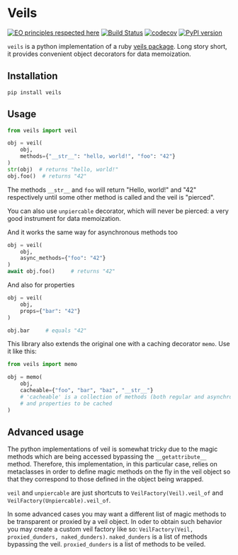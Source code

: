 # Veils
[![EO principles respected here](https://www.elegantobjects.org/badge.svg)](https://www.elegantobjects.org)
[![Build Status](https://travis-ci.org/monomonedula/veils.svg?branch=main)](https://travis-ci.org/monomonedula/veils)
[![codecov](https://codecov.io/gh/monomonedula/veil/branch/main/graph/badge.svg)](https://codecov.io/gh/monomonedula/veil)
[![PyPI version](https://badge.fury.io/py/veils.svg)](https://badge.fury.io/py/veils)

`veils` is a python implementation of a ruby [veils package](https://github.com/yegor256/veils).
Long story short, it provides convenient object decorators for data memoization.



## Installation

`pip install veils`

## Usage

```python
from veils import veil

obj = veil(
    obj,
    methods={"__str__": "hello, world!", "foo": "42"}
)
str(obj)  # returns "hello, world!"
obj.foo()  # returns "42"
```

The methods `__str__` and `foo` will return "Hello, world!" and "42" respectively
until some other method is called and the veil is "pierced".

You can also use `unpiercable` decorator, which will never be pierced: a very good instrument for data memoization.

And it works the same way for asynchronous methods too

```python
obj = veil(
    obj,
    async_methods={"foo": "42"}
)
await obj.foo()     # returns "42"
```

And also for properties
```python
obj = veil(
    obj,
    props={"bar": "42"}
)

obj.bar     # equals "42"
```

This library also extends the original one with a caching decorator `memo`. Use it like this:
```python
from veils import memo

obj = memo(
    obj,
    cacheable={"foo", "bar", "baz", "__str__"} 
    # 'cacheable' is a collection of methods (both regular and asynchronous) 
    # and properties to be cached
)
```

## Advanced usage

The python implementations of veil is somewhat tricky due to the magic methods which
are being accessed bypassing the `__getattribute__` method.
Therefore, this implementation, in this particular case, relies on metaclasses in order to define magic methods on the fly in the veil object so that they correspond to those defined in the object being wrapped.

`veil` and `unpiercable` are just shortcuts to `VeilFactory(Veil).veil_of` and `VeilFactory(Unpiercable).veil_of`.

In some advanced cases you may want a different list of magic methods to be transparent or proxied by a veil object. In oder to obtain such behavior
you may create a custom veil factory like so: `VeilFactory(Veil, proxied_dunders, naked_dunders)`. 
`naked_dunders` is a list of methods bypassing the veil.
`proxied_dunders` is a list of methods to be veiled.
